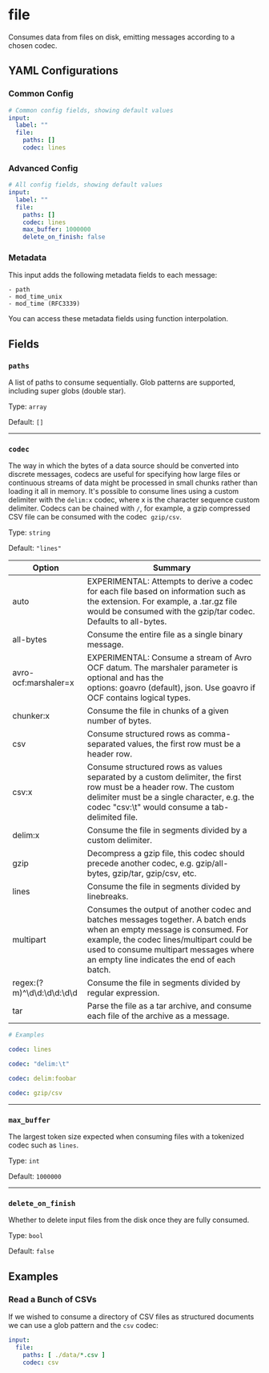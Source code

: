 # file

Consumes data from files on disk, emitting messages according to a chosen codec.

## YAML Configurations

### Common Config

```yaml
# Common config fields, showing default values
input:
  label: ""
  file:
    paths: []
    codec: lines
```

### Advanced Config

```yaml
# All config fields, showing default values
input:
  label: ""
  file:
    paths: []
    codec: lines
    max_buffer: 1000000
    delete_on_finish: false
```

### Metadata

This input adds the following metadata fields to each message:

```
- path
- mod_time_unix
- mod_time (RFC3339)
```

You can access these metadata fields using function interpolation.

## Fields

### `paths`

A list of paths to consume sequentially. Glob patterns are supported, including super globs (double star).

Type: `array`

Default: `[]`

---

### `codec`

The way in which the bytes of a data source should be converted into discrete messages, codecs are useful for specifying how large files or continuous streams of data might be processed in small chunks rather than loading it all in memory. It's possible to consume lines using a custom delimiter with the `delim:x` codec, where x is the character sequence custom delimiter. Codecs can be chained with `/`, for example, a gzip compressed CSV file can be consumed with the codec  `gzip/csv`.

Type: `string`

Default: `"lines"`

| Option | Summary |
| --- | --- |
| auto | EXPERIMENTAL: Attempts to derive a codec for each file based on information such as the extension. For example, a .tar.gz file would be consumed with the gzip/tar codec. Defaults to all-bytes. |
| all-bytes | Consume the entire file as a single binary message. |
| avro-ocf:marshaler=x | EXPERIMENTAL: Consume a stream of Avro OCF datum. The marshaler parameter is optional and has the options: goavro (default), json. Use goavro if OCF contains logical types. |
| chunker:x | Consume the file in chunks of a given number of bytes. |
| csv | Consume structured rows as comma-separated values, the first row must be a header row. |
| csv:x | Consume structured rows as values separated by a custom delimiter, the first row must be a header row. The custom delimiter must be a single character, e.g. the codec "csv:\t" would consume a tab-delimited file. |
| delim:x | Consume the file in segments divided by a custom delimiter. |
| gzip | Decompress a gzip file, this codec should precede another codec, e.g. gzip/all-bytes, gzip/tar, gzip/csv, etc. |
| lines | Consume the file in segments divided by linebreaks. |
| multipart | Consumes the output of another codec and batches messages together. A batch ends when an empty message is consumed. For example, the codec lines/multipart could be used to consume multipart messages where an empty line indicates the end of each batch. |
| regex:(?m)^\d\d:\d\d:\d\d | Consume the file in segments divided by regular expression. |
| tar | Parse the file as a tar archive, and consume each file of the archive as a message. |

```yaml
# Examples

codec: lines

codec: "delim:\t"

codec: delim:foobar

codec: gzip/csv
```

---

### `max_buffer`

The largest token size expected when consuming files with a tokenized codec such as `lines`.

Type: `int`

Default: `1000000`

---

### `delete_on_finish`

Whether to delete input files from the disk once they are fully consumed.

Type: `bool`

Default: `false`

## Examples

### Read a Bunch of CSVs

If we wished to consume a directory of CSV files as structured documents we can use a glob pattern and the `csv` codec:

```yaml
input:
  file:
    paths: [ ./data/*.csv ]
    codec: csv
```